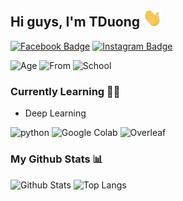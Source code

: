 ## Hi guys, I'm TDuong <img src="https://raw.githubusercontent.com/ABSphreak/ABSphreak/master/gifs/Hi.gif" width="30px">

[![Facebook Badge](https://img.shields.io/badge/-DuongThuy-blue?style=flat-square&logo=facebook&logoColor=white&link=https://www.facebook.com/nttd2141/)](https://www.facebook.com/nttd2141/)
[![Instagram Badge](https://img.shields.io/badge/-th.duog-red?style=flat-square&logo=instagram&logoColor=white&link=https://www.instagram.com/th._duog/)](https://www.instagram.com/th._duog/)
<!--
**nttduong/nttduong** is a ✨ _special_ ✨ repository because its `README.md` (this file) appears on your GitHub profile.

Here are some ideas to get you started:

- 🔭 I’m currently working on ...
- 🌱 I’m currently learning ...
- 👯 I’m looking to collaborate on ...
- 🤔 I’m looking for help with ...
- 💬 Ask me about ...
- 📫 How to reach me: ...
- 😄 Pronouns: ...
- ⚡ Fun fact: ...
-->
![Age](https://img.shields.io/badge/Age-20-informational) 
![From](https://img.shields.io/badge/From-Vinh-informational) 
![School](https://img.shields.io/badge/School-National%20Economics%20University-informational) 

### Currently Learning 👩📝  
- Deep Learning

<img src="https://img.shields.io/badge/python-3776AB?style=for-the-badge&logo=python&logoColor=white" alt="python" /> <img src="https://img.shields.io/badge/Google Colab-F9AB00?style=for-the-badge&logo=Google Colab&logoColor=white" alt="Google Colab" /> <img src="https://img.shields.io/badge/Overleaf-47A141?style=for-the-badge&logo=Overleaf&logoColor=white" alt="Overleaf" /> 

### My Github Stats 📊
![Github Stats](https://github-readme-stats.vercel.app/api?username=nttduong&count_private=true&show_icons=true&include_all_commits=true)
![Top Langs](https://github-readme-stats.vercel.app/api/top-langs/?username=nttduong&hide=TeX&layout=compact)

